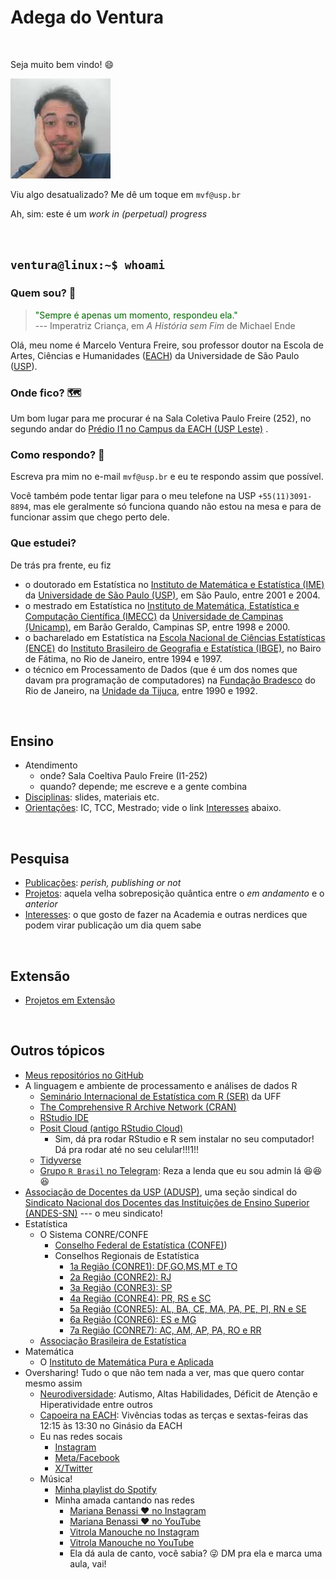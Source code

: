 # Adega do Ventura

<br>

Seja muito bem vindo! 😄

![Olá!](img/4x4-marcelo.jpeg "Olá! Eu sou o Marcelo")

Viu algo desatualizado? Me dê um toque em `mvf@usp.br`

Ah, sim: este é um *work in (perpetual) progress*

<br>

## `ventura@linux:~$ whoami`

### Quem sou? 🤔

> <span style="color:DarkGreen;">"Sempre é apenas um momento, respondeu ela."</span>\
> --- Imperatriz Criança, em *A História sem Fim* de Michael Ende

Olá, meu nome é Marcelo Ventura Freire, sou professor doutor na Escola de Artes, Ciências e Humanidades ([EACH](https://www.each.usp.br)) da Universidade de São Paulo ([USP](https://www.usp.br)).

### Onde fico? 🗺

Um bom lugar para me procurar é na Sala Coletiva Paulo Freire (252), no segundo andar do [Prédio I1 no Campus da EACH (USP Leste)](https://maps.app.goo.gl/UbmBhvS2nXhiCCgQA) .

### Como respondo? 🤷

Escreva pra mim no e-mail `mvf@usp.br` e eu te respondo assim que possível.

Você também pode tentar ligar para o meu telefone na USP `+55(11)3091-8894`, mas ele geralmente só funciona quando não estou na mesa e para de funcionar assim que chego perto dele.

### Que estudei?

De trás pra frente, eu fiz
-   o doutorado em Estatística no [Instituto de Matemática e Estatística (IME)](https://www.ime.usp.br) da [Universidade de São Paulo (USP)](http://www.usp.br), em São Paulo, entre 2001 e 2004.
-   o mestrado em Estatística no [Instituto de Matemática, Estatística e Computação Científica (IMECC)](https://www.ime.unicamp.br/) da [Universidade de Campinas (Unicamp)](https://www.unicamp.br/), em Barão Geraldo, Campinas SP, entre 1998 e 2000.
-   o bacharelado em Estatística na [Escola Nacional de Ciências Estatísticas (ENCE)](https://ence.ibge.gov.br/) do [Instituto Brasileiro de Geografia e Estatística (IBGE)](https://ibge.gov.br/), no Bairo de Fátima, no Rio de Janeiro, entre 1994 e 1997.
-   o técnico em Processamento de Dados (que é um dos nomes que davam pra programação de computadores) na [Fundação Bradesco](https://fundacao.bradesco/) do Rio de Janeiro, na [Unidade da Tijuca](https://fundacao.bradesco/pt-BR/Escolas?ID=33), entre 1990 e 1992.

<br>

## Ensino

-   Atendimento
    -   onde? Sala Coeltiva Paulo Freire (I1-252)
    -   quando? depende; me escreve e a gente combina
-   [Disciplinas](disciplinas.md): slides, materiais etc.
-   [Orientações](orientações.md): IC, TCC, Mestrado; vide o link [Interesses](interesses.md) abaixo.

<br>

## Pesquisa

-   [Publicações](publicações.md): *perish, publishing or not*
-   [Projetos](projetos.md): aquela velha sobreposição quântica entre o *em andamento* e o *anterior*
-   [Interesses](interesses.md): o que gosto de fazer na Academia e outras nerdices que podem virar publicação um dia quem sabe

<br>

## Extensão

-   [Projetos em Extensão](extensão.md)

<!-- ## Cultura -->

<!-- ## Inovação -->

<br>

## Outros tópicos

-   [Meus repositórios no GitHub](https://github.com/mvf-each-usp?tab=repositories)
-   A linguagem e ambiente de processamento e análises de dados R
    -   [Seminário Internacional de Estatística com R (SER)](https://ser.uff.br/) da UFF
    -   [The Comprehensive R Archive Network (CRAN)](https://cran.r-project.org/)
    -   [RStudio IDE](https://posit.co/products/open-source/rstudio/)
    -   [Posit Cloud (antigo RStudio Cloud)](https://posit.cloud/)
        -   Sim, dá pra rodar RStudio e R sem instalar no seu computador! 
            Dá pra rodar até no seu celular!!!1!!
    -   [Tidyverse](https://www.tidyverse.org/)
    -   [Grupo `R Brasil` no Telegram](https://t.me/rbrasiloficial): 
        Reza a lenda que eu sou admin lá 😆😆😆
-   [Associação de Docentes da USP (ADUSP)](https://adusp.org.br/), uma seção sindical do 
    [Sindicato Nacional dos Docentes das Instituições de Ensino Superior (ANDES-SN)](https://www.andes.org.br/) --- o meu sindicato!
-   Estatística
    -   O Sistema CONRE/CONFE 
        -   [Conselho Federal de Estatística (CONFE)](https://www.confe.org.br/))
        -   Conselhos Regionais de Estatística
            - [1a Região (CONRE1): DF,GO,MS,MT e TO](https://www.conre1.org.br/)
            - [2a Região (CONRE2): RJ](https://www.conre2.org.br/)
            - [3a Região (CONRE3): SP](https://www.conre3.org.br/)
            - [4a Região (CONRE4): PR, RS e SC](https://www.conre4.org.br/)
            - [5a Região (CONRE5): AL, BA, CE, MA, PA, PE, PI, RN e SE](https://www.conre5.org.br/)
            - [6a Região (CONRE6): ES e MG](https://www.conre6.org.br/)
            - [7a Região (CONRE7): AC, AM, AP, PA, RO e RR](https://www.conre7.org.br/)
    -   [Associação Brasileira de Estatística](https://www.redeabe.org.br/)
-   Matemática
    -   O [Instituto de Matemática Pura e Aplicada](https://www.impa.br)
-   Oversharing!  Tudo o que não tem nada a ver, mas que quero contar mesmo assim
    -   [Neurodiversidade](autismo.md): 
        Autismo, Altas Habilidades, Déficit de Atenção e Hiperatividade entre outros
    -   [Capoeira na EACH](capoeira.md):
        Vivências todas as terças e sextas-feiras das 12:15 às 13:30 no Ginásio da EACH
    -   Eu nas redes socais
        -   [Instagram](https://www.instagram.com/omarceloventura/)
        -   [Meta/Facebook](https://Eh-brinks-Nao-tenho-feicibuque.com)
        -   [X/Twitter](https://Eh-brinks-Nao-tenho-tuiter.com)
    -   Música!
        -   [Minha playlist do Spotify](https://open.spotify.com/playlist/01D0FoG20G3B27iSxBxEDh?si=3ccea591f0774b29)
        -   Minha amada cantando nas redes
            -   [Mariana Benassi ❤ no Instagram](https://www.instagram.com/mari.benassi.canto/)
            -   [Mariana Benassi ❤ no YouTube](https://www.youtube.com/@marianaebw)
            -   [Vitrola Manouche no Instagram](https://www.instagram.com/vitrolamanouche)
            -   [Vitrola Manouche no YouTube](https://www.youtube.com/@vitrolamanouche)
            -   Ela dá aula de canto, você sabia? 😜 DM pra ela e marca uma aula, vai!
